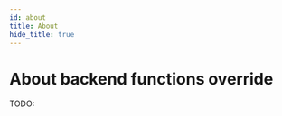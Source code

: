 ```yaml
---
id: about
title: About
hide_title: true
---
```


<!-- COPY DOCS -->
<!-- ./thirdpartyemailpassword/docs/advanced-customizations/backend-functions-override/about.md -->

# About backend functions override

TODO:
